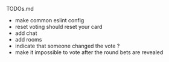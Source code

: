 TODOs.md
* make common eslint config
* reset voting should reset your card
* add chat
* add rooms
* indicate that someone changed the vote ?
* make it impossible to vote after the round bets are revealed
